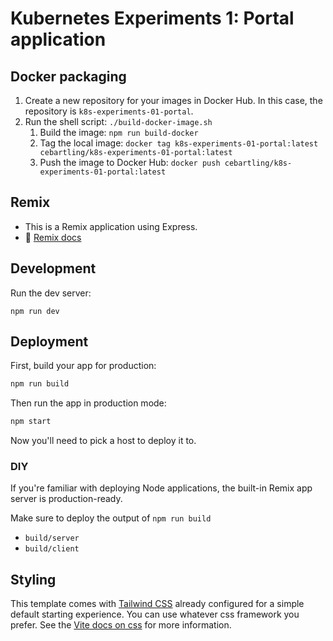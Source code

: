 # Kubernetes Experiments 1: Portal application

## Docker packaging
1. Create a new repository for your images in Docker Hub. In this case, the repository is `k8s-experiments-01-portal`.
2. Run the shell script: `./build-docker-image.sh`
   1. Build the image: `npm run build-docker` 
   2. Tag the local image: `docker tag k8s-experiments-01-portal:latest cebartling/k8s-experiments-01-portal:latest`
   3. Push the image to Docker Hub: `docker push cebartling/k8s-experiments-01-portal:latest`



## Remix

- This is a Remix application using Express.
- 📖 [Remix docs](https://remix.run/docs)

## Development

Run the dev server:

```shellscript
npm run dev
```

## Deployment

First, build your app for production:

```sh
npm run build
```

Then run the app in production mode:

```sh
npm start
```

Now you'll need to pick a host to deploy it to.

### DIY

If you're familiar with deploying Node applications, the built-in Remix app server is production-ready.

Make sure to deploy the output of `npm run build`

- `build/server`
- `build/client`

## Styling

This template comes with [Tailwind CSS](https://tailwindcss.com/) already configured for a simple default starting
experience. You can use whatever css framework you prefer. See
the [Vite docs on css](https://vitejs.dev/guide/features.html#css) for more information.
